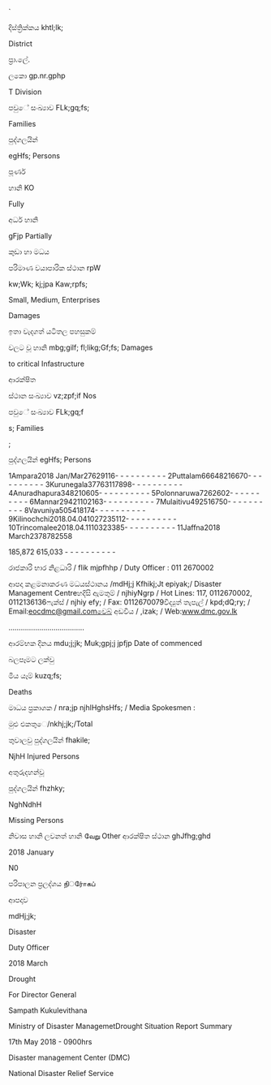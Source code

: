`

දිස්ත්‍රික්කය khtl;lk;

District

ප්‍රා.ලේ.

ලකො gp.nr.gphp

T Division

පවුේ සංඛ්‍යාව FLk;gq;fs;

Families

පුද්ගලයින්

egHfs; Persons

පූර්ණ

හානි KO

Fully

අර්ධ හානි

gFjp Partially

කුඩා හා මධය

පරිමාණ වයාපාරික ස්ථාන rpW

kw;Wk; kj;jpa Kaw;rpfs;

Small, Medium, Enterprises

Damages

ඉතා වැදගත් යටිතල පහසුකම්

වලට වූ හානි mbg;gilf; fl;likg;Gf;fs; Damages

to critical Infastructure

ආරක්ෂිත

ස්ථාන සංඛ්‍යාව vz;zpf;if Nos

පවුේ සංඛ්‍යාව FLk;gq;f

s; Families

;

පුද්ගලයින් egHfs; Persons

1Ampara2018 Jan/Mar27629116- - - - - - - - - - 2Puttalam66648216670- - - - - - - - - - 3Kurunegala37763117898- - - - - - - - - - 4Anuradhapura348210605- - - - - - - - - - 5Polonnaruwa7262602- - - - - - - - - - 6Mannar29421102163- - - - - - - - - - 7Mulaitivu492516750- - - - - - - - - - 8Vavuniya505418174- - - - - - - - - - 9Kilinochchi2018.04.041027235112- - - - - - - - - - 10Trincomalee2018.04.1110323385- - - - - - - - - - 11Jaffna2018 March2378782558

185,872 615,033 - - - - - - - - - -

රාජකාරි භාර නිළධාරි / flik mjpfhhp / Duty Officer : 011 2670002

ආපදා කළමනාකරණ මධයස්ථානය /mdHj;j Kfhikj;Jt epiyak;/ Disaster Management Centreහදිසි ඇමතුම් / njhiyNgrp / Hot Lines: 117, 0112670002, 0112136136ෆැක්ස් / njhiy efy; / Fax: 0112670079විද්‍යුත් තැපැල් / kpd;dQ;ry; / Email:eocdmc@gmail.comවෙබ් අඩවිය / ,izak; / Web:www.dmc.gov.lk

……………………………….

ආරම්භක දිනය mdu;j;jk; Muk;gpj;j jpfjp Date of commenced

බලපෑමට ලක්වු

මිය යෑම් kuzq;fs;

Deaths

මාධය ප්‍රකාශක / nra;jp njhlHghsHfs; / Media Spokesmen :

මුළු එකතුෙ/nkhj;jk;/Total

තුවාලවු පුද්ගලයින් fhakile;

NjhH Injured Persons

අතුරුදහන්වූ

පුද්ගලයින් fhzhky;

NghNdhH

Missing Persons

නිවාස හානි ලවනත් හානි வே​று Other ආරක්ෂිත ස්ථාන ghJfhg;ghd

2018 January

N0

පරිපාලන ප්‍රලද්ශය நிர்ோகப்

ආපදාව

mdHj;jk;

Disaster

Duty Officer

2018 March

Drought

For Director General

Sampath Kukulevithana

Ministry of Disaster ManagemetDrought Situation Report Summary

17th May 2018 - 0900hrs

Disaster management Center (DMC)

National Disaster Relief Service